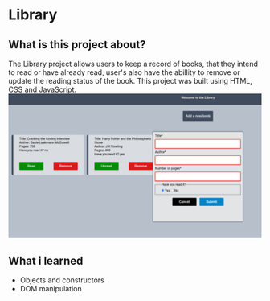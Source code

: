 # Library
## What is this project about?
The Library project allows users to keep a record of books, that they intend to read or have already read, user's also have the abillity to remove or update the
reading status of the book. This project was built using HTML, CSS and JavaScript.
<img src="./images/Library.png" width="700px" height="auto">

## What i learned
- Objects and constructors
- DOM manipulation
